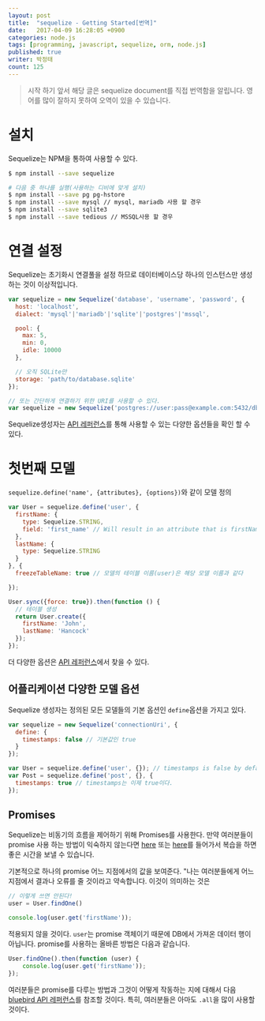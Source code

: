 ```yaml
---
layout: post
title:  "sequelize - Getting Started[번역]"
date:   2017-04-09 16:28:05 +0900
categories: node.js
tags: [programming, javascript, sequelize, orm, node.js]
published: true
writer: 박정태
count: 125
---
```


> 시작 하기 앞서 해당 글은 sequelize document를 직접 번역함을 알립니다. 영어를 많이 잘하지 못하여 오역이 있을 수 있습니다.

# 설치

Sequelize는 NPM을 통하여 사용할 수 있다.

```bash
$ npm install --save sequelize

# 다음 중 하나를 실행(사용하는 디비에 맞게 설치)
$ npm install --save pg pg-hstore
$ npm install --save mysql // mysql, mariadb 사용 할 경우
$ npm install --save sqlite3
$ npm install --save tedious // MSSQL사용 할 경우
```


# 연결 설정

Sequelize는 초기화시 연결풀을 설정 하므로 데이터베이스당 하나의 인스턴스만 생성하는 것이 이상적입니다.


```.js
var sequelize = new Sequelize('database', 'username', 'password', {
  host: 'localhost',
  dialect: 'mysql'|'mariadb'|'sqlite'|'postgres'|'mssql',

  pool: {
    max: 5,
    min: 0,
    idle: 10000
  },

  // 오직 SQLite만
  storage: 'path/to/database.sqlite'
});

// 또는 간단하게 연결하기 위한 URI를 사용할 수 있다.
var sequelize = new Sequelize('postgres://user:pass@example.com:5432/dbname');
```

Sequelize생성자는 [API 레퍼런스](http://sequelize.readthedocs.io/en/latest/api/sequelize/)를 통해 사용할 수 있는 다양한 옵션들을 확인 할 수 있다.


# 첫번째 모델

`sequelize.define('name', {attributes}, {options})`와 같이 모델 정의

```.js
var User = sequelize.define('user', {
  firstName: {
    type: Sequelize.STRING,
    field: 'first_name' // Will result in an attribute that is firstName when user facing but first_name in the database
  },
  lastName: {
    type: Sequelize.STRING
  }
}, {
  freezeTableName: true // 모델의 테이블 이름(user)은 해당 모델 이름과 같다

});

User.sync({force: true}).then(function () {
  // 테이블 생성
  return User.create({
    firstName: 'John',
    lastName: 'Hancock'
  });
});
```

더 다양한 옵션은 [API 레퍼런스](http://sequelize.readthedocs.io/en/latest/api/model/)에서 찾을 수 있다.


## 어플리케이션 다양한 모델 옵션

Sequelize 생성자는 정의된 모든 모델들의 기본 옵션인 `define`옵션을 가지고 있다.

```.js
var sequelize = new Sequelize('connectionUri', {
  define: {
    timestamps: false // 기본값인 true
  }
});

var User = sequelize.define('user', {}); // timestamps is false by default
var Post = sequelize.define('post', {}, {
  timestamps: true // timestamps는 이제 true이다.
});
```


## Promises

Sequelize는 비동기의 흐름을 제어하기 위해 Promises를 사용한다. 만약 여러분들이 promise 사용 하는 방법이 익숙하지 않는다면 [here](https://github.com/wbinnssmith/awesome-promises) 또는 [here](http://bluebirdjs.com/docs/why-promises.html)를 들어가서 복습을 하면 좋은 시간을 보낼 수 있습니다.

기본적으로 하나의 promise 어느 지점에서의 값을 보여준다. "나는 여러분들에게 어느 지점에서 결과나 오류를 줄 것이라고 약속합니다.
이것이 의미하는 것은

```.js
// 이렇게 쓰면 안된다!
user = User.findOne()

console.log(user.get('firstName'));
```

적용되지 않을 것이다. `user`는 promise 객체이기 때문에 DB에서 가져온 데이터 행이 아닙니다. promise를 사용하는 올바른 방법은 다음과 같습니다.

```.js
User.findOne().then(function (user) {
    console.log(user.get('firstName'));
});
```

여러분들은 promise를 다루는 방법과 그것이 어떻게 작동하는 지에 대해서 다음 [bluebird API 레퍼런스](http://bluebirdjs.com/docs/api-reference.html)를 참조할 것이다.
특히, 여러분들은 아마도 `.all`을 많이 사용할 것이다.
